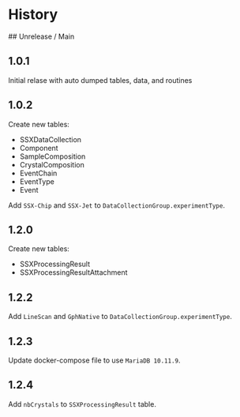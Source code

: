 # History

## Unrelease / Main

## 1.0.1

Initial relase with auto dumped tables, data, and routines

## 1.0.2

Create new tables:

-   SSXDataCollection
-   Component
-   SampleComposition
-   CrystalComposition
-   EventChain
-   EventType
-   Event

Add `SSX-Chip` and `SSX-Jet` to `DataCollectionGroup.experimentType`.

## 1.2.0

Create new tables:

-   SSXProcessingResult
-   SSXProcessingResultAttachment

## 1.2.2

Add `LineScan` and `GphNative` to `DataCollectionGroup.experimentType`.

## 1.2.3

Update docker-compose file to use `MariaDB 10.11.9`.

## 1.2.4

Add `nbCrystals` to `SSXProcessingResult` table.
